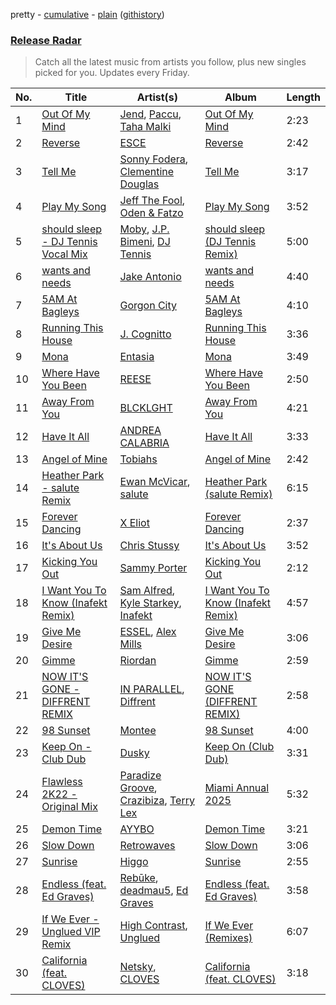 pretty - [cumulative](/playlists/cumulative/Release%20Radar.md) - [plain](/playlists/plain/37i9dQZEVXbsudmxBFKW7G) ([githistory](https://github.githistory.xyz/vitokorn/spotify-playlist-archive/blob/master/playlists/plain/37i9dQZEVXbsudmxBFKW7G))
### [Release Radar](https://open.spotify.com/playlist/37i9dQZEVXbsudmxBFKW7G)

> Catch all the latest music from artists you follow, plus new singles picked for you. Updates every Friday.

| No. | Title | Artist(s) | Album | Length |
|---|---|---|---|---|
| 1 | [Out Of My Mind](https://open.spotify.com/track/1RbsfrOxrq47jhWp8T2cx2) | [Jend](https://open.spotify.com/artist/56WlN4e9YbaEI8KdXaFgTN), [Paccu](https://open.spotify.com/artist/2QZVFemr8vSLsSYPVYJSp3), [Taha Malki](https://open.spotify.com/artist/6I0uDnGgDPC6tfquuLUVSX) | [Out Of My Mind](https://open.spotify.com/album/0gwhHtyYsVvtPpkAbozUeo) | 2:23 |
| 2 | [Reverse](https://open.spotify.com/track/7Jik3nU5tfado0UjqNiCXW) | [ESCE](https://open.spotify.com/artist/3xVvJGFXPlg9vcRkNB6BGk) | [Reverse](https://open.spotify.com/album/2sggdlbJNwSDUKsjzl5Kvu) | 2:42 |
| 3 | [Tell Me](https://open.spotify.com/track/114I7yDc6X70Dq8labTqw8) | [Sonny Fodera](https://open.spotify.com/artist/39B7ChWwrWDs7zXlsu3MoP), [Clementine Douglas](https://open.spotify.com/artist/4DWuml4Jf6K81b5rAPwMb6) | [Tell Me](https://open.spotify.com/album/7IS8egsdQCyCsaPMQRpeA0) | 3:17 |
| 4 | [Play My Song](https://open.spotify.com/track/1wzCks8pE0g8iG2LR9XCsl) | [Jeff The Fool](https://open.spotify.com/artist/6ecEpamJKkgb4604pUpCTp), [Oden & Fatzo](https://open.spotify.com/artist/2YEnrpAWWaNRFumgde1lLH) | [Play My Song](https://open.spotify.com/album/1WT2r4olmZMkVbmEi4OEl0) | 3:52 |
| 5 | [should sleep - DJ Tennis Vocal Mix](https://open.spotify.com/track/5WjnB3Q8KwYDXq5d8ARIWs) | [Moby](https://open.spotify.com/artist/3OsRAKCvk37zwYcnzRf5XF), [J.P. Bimeni](https://open.spotify.com/artist/3CzQotBuoiDb8B9VAkh5fx), [DJ Tennis](https://open.spotify.com/artist/6vJvFV1A2CpT8s5B1oUN6t) | [should sleep (DJ Tennis Remix)](https://open.spotify.com/album/30T8Veh8UThh6hEjuUml1l) | 5:00 |
| 6 | [wants and needs](https://open.spotify.com/track/3yoNKsq9Da5J67YpwM0ICa) | [Jake Antonio](https://open.spotify.com/artist/5jpgPXIFQ0RzKw2IHyS8JC) | [wants and needs](https://open.spotify.com/album/2uoVKBQttMosMUlpYiIYAN) | 4:40 |
| 7 | [5AM At Bagleys](https://open.spotify.com/track/3nKFvxs17ez3awL6S0IS8k) | [Gorgon City](https://open.spotify.com/artist/4VNQWV2y1E97Eqo2D5UTjx) | [5AM At Bagleys](https://open.spotify.com/album/1BJAJAuOKPc5HoNfpzZrIK) | 4:10 |
| 8 | [Running This House](https://open.spotify.com/track/4jC6BVnM5ryNE6F6ODkSjR) | [J. Cognitto](https://open.spotify.com/artist/19770aFQnsVbdMJQYngSmA) | [Running This House](https://open.spotify.com/album/4DynxhZRingM7yq52WZwYC) | 3:36 |
| 9 | [Mona](https://open.spotify.com/track/0Y8B1zHNuWZdn2BA4wv3Z9) | [Entasia](https://open.spotify.com/artist/4hhSH03TjHXI2OcnRzBDll) | [Mona](https://open.spotify.com/album/6jBjkj8fn53AqvktVsHNcw) | 3:49 |
| 10 | [Where Have You Been](https://open.spotify.com/track/2OyestNLBmdbsQJaL9qaVG) | [REESE](https://open.spotify.com/artist/2MRXCqZSMkdI9K46WDWCUX) | [Where Have You Been](https://open.spotify.com/album/1JRNByaZGAA9yrLNXfUKJx) | 2:50 |
| 11 | [Away From You](https://open.spotify.com/track/0Z4mJdYEBhfmx7phHtzrUN) | [BLCKLGHT](https://open.spotify.com/artist/4go2W5luQfPng5QNIZPAQl) | [Away From You](https://open.spotify.com/album/0DW4gGPTjXHD39fucATP40) | 4:21 |
| 12 | [Have It All](https://open.spotify.com/track/2A0BUJTl2JAja9lv64KRJg) | [ANDREA CALABRIA](https://open.spotify.com/artist/4WDwArKRmrfTM3xqu8HiA1) | [Have It All](https://open.spotify.com/album/739Rj4q2KEERTlzzF7eIpT) | 3:33 |
| 13 | [Angel of Mine](https://open.spotify.com/track/2lFg6N5CQ1lh3kJUHmtEf4) | [Tobiahs](https://open.spotify.com/artist/4eHzBO6qaL2wt35kENSbTs) | [Angel of Mine](https://open.spotify.com/album/1izDlrauAzvtBvSDn83NKf) | 2:42 |
| 14 | [Heather Park - salute Remix](https://open.spotify.com/track/12IXYei6KVHIXSOJIL2f8M) | [Ewan McVicar](https://open.spotify.com/artist/4d2NUjh9ZrzG1ZZdhpSDKH), [salute](https://open.spotify.com/artist/1np8xozf7ATJZDi9JX8Dx5) | [Heather Park (salute Remix)](https://open.spotify.com/album/3sXuFwBddm8PW2y9dzpkZa) | 6:15 |
| 15 | [Forever Dancing](https://open.spotify.com/track/2gDq4FaxNSnHJqIWbB1jKk) | [X Eliot](https://open.spotify.com/artist/0LYYkgt6IhOK8GI5tc5mz9) | [Forever Dancing](https://open.spotify.com/album/6e2u6dHtH5XqKKYf8NwsOi) | 2:37 |
| 16 | [It's About Us](https://open.spotify.com/track/2QJwMBAnrB6HDsS4dhTaNT) | [Chris Stussy](https://open.spotify.com/artist/3BxjasMelf9pKaE4f7Y0So) | [It's About Us](https://open.spotify.com/album/1obE6RQ5LGUFgIhvfg35e6) | 3:52 |
| 17 | [Kicking You Out](https://open.spotify.com/track/2wxzJgEPeK0nteer6J8Z93) | [Sammy Porter](https://open.spotify.com/artist/2D51qkOmTNsNQj3C4LIvH7) | [Kicking You Out](https://open.spotify.com/album/3vItPC0UrNsjnYLqzg7ETU) | 2:12 |
| 18 | [I Want You To Know (Inafekt Remix)](https://open.spotify.com/track/0R2WF1oQdszS0Rrzws5Sq3) | [Sam Alfred](https://open.spotify.com/artist/4PVzoVUDxey3mxGdkf4HgR), [Kyle Starkey](https://open.spotify.com/artist/1crvHImsszKXTJr4wsOPhe), [Inafekt](https://open.spotify.com/artist/44ixlcp2r9IHhFqGdcFjOz) | [I Want You To Know (Inafekt Remix)](https://open.spotify.com/album/2tY48B7HzZAhq8t0fhv3A0) | 4:57 |
| 19 | [Give Me Desire](https://open.spotify.com/track/5zcGSMnSo1S0IOtXRJ5PxU) | [ESSEL](https://open.spotify.com/artist/2ucdZN7GyBGxIKHIzksnXc), [Alex Mills](https://open.spotify.com/artist/6z9EDgWh3ZJZKIJI5Q71Cq) | [Give Me Desire](https://open.spotify.com/album/109mDhXULmc4Z0YXNX0wj9) | 3:06 |
| 20 | [Gimme](https://open.spotify.com/track/6WbefFOKFX4e22BAhq65Wc) | [Riordan](https://open.spotify.com/artist/68rU1sdZ0HjxjEC5YnSmao) | [Gimme](https://open.spotify.com/album/4dvN32CHvR0D1lFhJ0H0wK) | 2:59 |
| 21 | [NOW IT'S GONE - DIFFRENT REMIX](https://open.spotify.com/track/3u7RUaD9mXfUgfHJQWoBkt) | [IN PARALLEL](https://open.spotify.com/artist/6xaiGRpXAB9JdoSy3gzw4H), [Diffrent](https://open.spotify.com/artist/7mycnkT3eOskxxGbN9skkV) | [NOW IT'S GONE (DIFFRENT REMIX)](https://open.spotify.com/album/5Zvm839j6J9aZK66JFE3jk) | 2:58 |
| 22 | [98 Sunset](https://open.spotify.com/track/41ZR28BD5f4nuIkK8T5McN) | [Montee](https://open.spotify.com/artist/2rgFqpsqtoEJGOr0JzFxtG) | [98 Sunset](https://open.spotify.com/album/386IQCbncYG3ThRtOt1Kn2) | 4:00 |
| 23 | [Keep On - Club Dub](https://open.spotify.com/track/1M78oZyhhFBI5pkm4u9SDk) | [Dusky](https://open.spotify.com/artist/5gqoUf9vKKv96b1c0GBKwu) | [Keep On (Club Dub)](https://open.spotify.com/album/0eokHbj5zCUANlmQV0payB) | 3:31 |
| 24 | [Flawless 2K22 - Original Mix](https://open.spotify.com/track/57wzlOJb8zc8aEFnpQT9Gq) | [Paradize Groove](https://open.spotify.com/artist/4j5oOkqKaomFyyQZGV3zKP), [Crazibiza](https://open.spotify.com/artist/7gLis8CQkAQ7fJJNTWQNU1), [Terry Lex](https://open.spotify.com/artist/6Bt0LvFLkpYwuixcfYkv1b) | [Miami Annual 2025](https://open.spotify.com/album/0sfzXjOBE2Tsva7LAbYy2f) | 5:32 |
| 25 | [Demon Time](https://open.spotify.com/track/1DzRtXXDddTl5JQTHSLSn4) | [AYYBO](https://open.spotify.com/artist/0YVquC9RaJLYFNmlJFzkTV) | [Demon Time](https://open.spotify.com/album/1LRKqEptWx2UP4pEV2rjxg) | 3:21 |
| 26 | [Slow Down](https://open.spotify.com/track/7tGhzfRaCqyzKUJTW3P7aY) | [Retrowaves](https://open.spotify.com/artist/70zYhpnNC3lzfakeigAD4X) | [Slow Down](https://open.spotify.com/album/5vgYQPP9MBLqAowdbVsLie) | 3:06 |
| 27 | [Sunrise](https://open.spotify.com/track/0b0Imr7QX4nBWZ0um5O2w8) | [Higgo](https://open.spotify.com/artist/0f1qSxprIDtLaJfIaEJb64) | [Sunrise](https://open.spotify.com/album/4uKJcsKD6n7eanNPWeUE33) | 2:55 |
| 28 | [Endless (feat. Ed Graves)](https://open.spotify.com/track/5KnAP0D4wcOBPC6aKw3kDA) | [Rebūke](https://open.spotify.com/artist/113reBz1jA6rVxbXl55mlj), [deadmau5](https://open.spotify.com/artist/2CIMQHirSU0MQqyYHq0eOx), [Ed Graves](https://open.spotify.com/artist/1Kkcm36k22FT1RWcINq4sI) | [Endless (feat. Ed Graves)](https://open.spotify.com/album/611zK1RvfYx0JI8AeoI1Gz) | 3:58 |
| 29 | [If We Ever - Unglued VIP Remix](https://open.spotify.com/track/0b6KX6JqqiFt4T1yWwr4LD) | [High Contrast](https://open.spotify.com/artist/0bxHci3JIhhKA53n8rH3tT), [Unglued](https://open.spotify.com/artist/3AXcevvp1Kd1KEyHiUEsrC) | [If We Ever (Remixes)](https://open.spotify.com/album/3yyGJtGzasr89dJ117h2ML) | 6:07 |
| 30 | [California (feat. CLOVES)](https://open.spotify.com/track/7rEcQbBkgpeipMDvi9xd1z) | [Netsky](https://open.spotify.com/artist/5TgQ66WuWkoQ2xYxaSTnVP), [CLOVES](https://open.spotify.com/artist/355SqtHY4qKt2wIXrWku0c) | [California (feat. CLOVES)](https://open.spotify.com/album/0UiYSVlJTFDNQUXljpEuhw) | 3:18 |